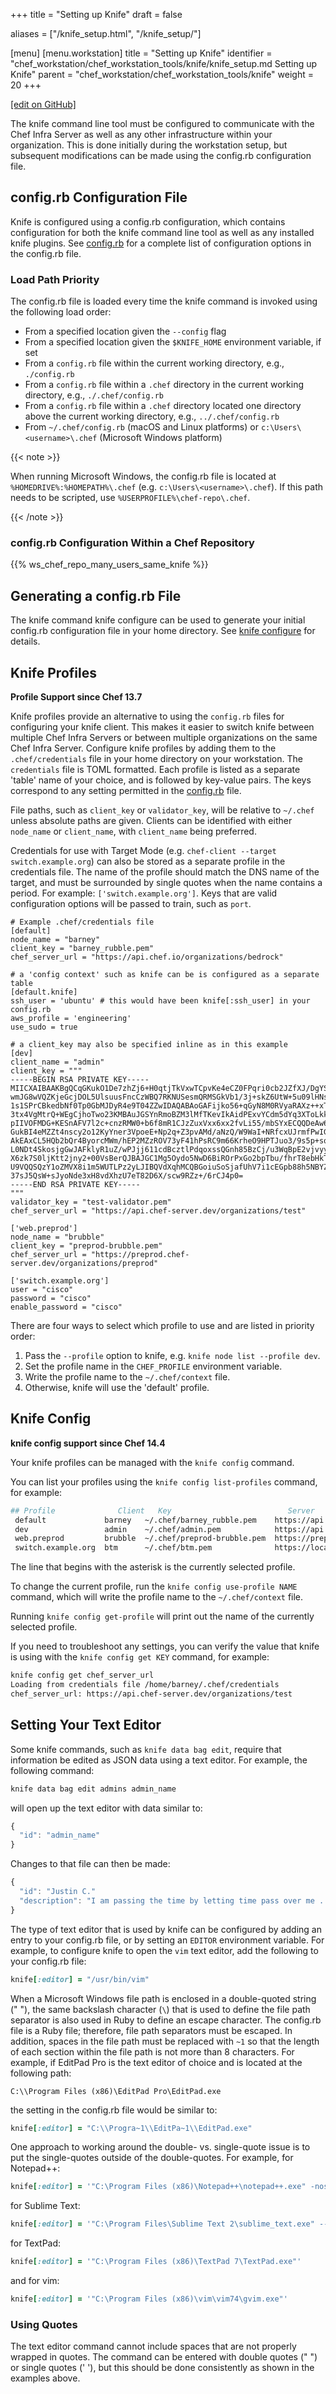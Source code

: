 +++
title = "Setting up Knife"
draft = false

aliases = ["/knife_setup.html", "/knife_setup/"]

[menu]
  [menu.workstation]
    title = "Setting up Knife"
    identifier = "chef_workstation/chef_workstation_tools/knife/knife_setup.md Setting up Knife"
    parent = "chef_workstation/chef_workstation_tools/knife"
    weight = 20
+++

[\[edit on GitHub\]](https://github.com/chef/chef-workstation/blob/master/www/content/workstation/knife_setup.md)

The knife command line tool must be configured to communicate with the
Chef Infra Server as well as any other infrastructure within your
organization. This is done initially during the workstation setup, but
subsequent modifications can be made using the config.rb configuration
file.

## config.rb Configuration File

Knife is configured using a config.rb configuration, which contains
configuration for both the knife command line tool as well as any
installed knife plugins. See [config.rb](/workstation/config_rb/) for a complete
list of configuration options in the config.rb file.

### Load Path Priority

The config.rb file is loaded every time the knife command is invoked
using the following load order:

-   From a specified location given the `--config` flag
-   From a specified location given the `$KNIFE_HOME` environment
    variable, if set
-   From a `config.rb` file within the current working directory, e.g.,
    `./config.rb`
-   From a `config.rb` file within a `.chef` directory in the current
    working directory, e.g., `./.chef/config.rb`
-   From a `config.rb` file within a `.chef` directory located one
    directory above the current working directory, e.g.,
    `../.chef/config.rb`
-   From `~/.chef/config.rb` (macOS and Linux platforms) or
    `c:\Users\<username>\.chef` (Microsoft Windows platform)

{{< note >}}

When running Microsoft Windows, the config.rb file is located at
`%HOMEDRIVE%:%HOMEPATH%\.chef` (e.g. `c:\Users\<username>\.chef`). If
this path needs to be scripted, use `%USERPROFILE%\chef-repo\.chef`.

{{< /note >}}

### config.rb Configuration Within a Chef Repository

{{% ws_chef_repo_many_users_same_knife %}}

## Generating a config.rb File

The knife command <span class="title-ref">knife configure</span> can be
used to generate your initial config.rb configuration file in your home
directory. See [knife configure](/workstation/knife_configure/) for details.

## Knife Profiles

**Profile Support since Chef 13.7**

Knife profiles provide an alternative to using the `config.rb` files for
configuring your knife client. This makes it easier to switch knife
between multiple Chef Infra Servers or between multiple organizations on
the same Chef Infra Server. Configure knife profiles by adding them to
the `.chef/credentials` file in your home directory on your workstation.
The `credentials` file is TOML formatted. Each profile is listed as a
separate 'table' name of your choice, and is followed by key-value
pairs. The keys correspond to any setting permitted in the
[config.rb](/workstation/config_rb/) file.

File paths, such as `client_key` or `validator_key`, will be relative to
`~/.chef` unless absolute paths are given. Clients can be identified
with either `node_name` or `client_name`, with `client_name` being
preferred.

Credentials for use with Target Mode (e.g.
`chef-client --target switch.example.org`) can also be stored as a
separate profile in the credentials file. The name of the profile should
match the DNS name of the target, and must be surrounded by single
quotes when the name contains a period. For example:
`['switch.example.org']`. Keys that are valid configuration options will
be passed to train, such as `port`.

``` none
# Example .chef/credentials file
[default]
node_name = "barney"
client_key = "barney_rubble.pem"
chef_server_url = "https://api.chef.io/organizations/bedrock"

# a 'config context' such as knife can be is configured as a separate table
[default.knife]
ssh_user = 'ubuntu' # this would have been knife[:ssh_user] in your config.rb
aws_profile = 'engineering'
use_sudo = true

# a client_key may also be specified inline as in this example
[dev]
client_name = "admin"
client_key = """
-----BEGIN RSA PRIVATE KEY-----
MIICXAIBAAKBgQCqGKukO1De7zhZj6+H0qtjTkVxwTCpvKe4eCZ0FPqri0cb2JZfXJ/DgYSF6vUp
wmJG8wVQZKjeGcjDOL5UlsuusFncCzWBQ7RKNUSesmQRMSGkVb1/3j+skZ6UtW+5u09lHNsj6tQ5
1s1SPrCBkedbNf0Tp0GbMJDyR4e9T04ZZwIDAQABAoGAFijko56+qGyN8M0RVyaRAXz++xTqHBLh
3tx4VgMtrQ+WEgCjhoTwo23KMBAuJGSYnRmoBZM3lMfTKevIkAidPExvYCdm5dYq3XToLkkLv5L2
pIIVOFMDG+KESnAFV7l2c+cnzRMW0+b6f8mR1CJzZuxVxx6xx2fvLi55/mbSYxECQQDeAw6fiIQX
GukBI4eMZZt4nscy2o12KyYner3VpoeE+Np2q+Z3pvAMd/aNzQ/W9WaI+NRfcxUJrmfPwIGm63il
AkEAxCL5HQb2bQr4ByorcMWm/hEP2MZzROV73yF41hPsRC9m66KrheO9HPTJuo3/9s5p+sqGxOlF
L0NDt4SkosjgGwJAFklyR1uZ/wPJjj611cdBcztlPdqoxssQGnh85BzCj/u3WqBpE2vjvyyvyI5k
X6zk7S0ljKtt2jny2+00VsBerQJBAJGC1Mg5Oydo5NwD6BiROrPxGo2bpTbu/fhrT8ebHkTz2epl
U9VQQSQzY1oZMVX8i1m5WUTLPz2yLJIBQVdXqhMCQBGoiuSoSjafUhV7i1cEGpb88h5NBYZzWXGZ
37sJ5QsW+sJyoNde3xH8vdXhzU7eT82D6X/scw9RZz+/6rCJ4p0=
-----END RSA PRIVATE KEY-----
"""
validator_key = "test-validator.pem"
chef_server_url = "https://api.chef-server.dev/organizations/test"

['web.preprod']
node_name = "brubble"
client_key = "preprod-brubble.pem"
chef_server_url = "https://preprod.chef-server.dev/organizations/preprod"

['switch.example.org']
user = "cisco"
password = "cisco"
enable_password = "cisco"
```

There are four ways to select which profile to use and are listed in
priority order:

1.  Pass the `--profile` option to knife, e.g.
    `knife node list --profile dev`.
2.  Set the profile name in the `CHEF_PROFILE` environment variable.
3.  Write the profile name to the `~/.chef/context` file.
4.  Otherwise, knife will use the 'default' profile.

## Knife Config

**knife config support since Chef 14.4**

Your knife profiles can be managed with the `knife config` command.

You can list your profiles using the `knife config list-profiles`
command, for example:

``` bash
## Profile              Client   Key                          Server
 default             barney   ~/.chef/barney_rubble.pem    https://api.chef.io/organizations/bedrock
 dev                 admin    ~/.chef/admin.pem            https://api.chef-server.dev/organizations/test
 web.preprod         brubble  ~/.chef/preprod-brubble.pem  https://preprod.chef-server.dev/organizations/preprod
 switch.example.org  btm      ~/.chef/btm.pem              https://localhost:443
```

The line that begins with the asterisk is the currently selected
profile.

To change the current profile, run the `knife config use-profile NAME`
command, which will write the profile name to the `~/.chef/context`
file.

Running `knife config get-profile` will print out the name of the
currently selected profile.

If you need to troubleshoot any settings, you can verify the value that
knife is using with the `knife config get KEY` command, for example:

``` bash
knife config get chef_server_url
Loading from credentials file /home/barney/.chef/credentials
chef_server_url: https://api.chef-server.dev/organizations/test
```

## Setting Your Text Editor

Some knife commands, such as `knife data bag edit`, require that
information be edited as JSON data using a text editor. For example, the
following command:

``` bash
knife data bag edit admins admin_name
```

will open up the text editor with data similar to:

``` javascript
{
  "id": "admin_name"
}
```

Changes to that file can then be made:

``` javascript
{
  "id": "Justin C."
  "description": "I am passing the time by letting time pass over me ..."
}
```

The type of text editor that is used by knife can be configured by
adding an entry to your config.rb file, or by setting an `EDITOR`
environment variable. For example, to configure knife to open the `vim`
text editor, add the following to your config.rb file:

``` ruby
knife[:editor] = "/usr/bin/vim"
```

When a Microsoft Windows file path is enclosed in a double-quoted string
(" "), the same backslash character (`\`) that is used to define the
file path separator is also used in Ruby to define an escape character.
The config.rb file is a Ruby file; therefore, file path separators must
be escaped. In addition, spaces in the file path must be replaced with
`~1` so that the length of each section within the file path is not more
than 8 characters. For example, if EditPad Pro is the text editor of
choice and is located at the following path:

    C:\\Program Files (x86)\EditPad Pro\EditPad.exe

the setting in the config.rb file would be similar to:

``` ruby
knife[:editor] = "C:\\Progra~1\\EditPa~1\\EditPad.exe"
```

One approach to working around the double- vs. single-quote issue is to
put the single-quotes outside of the double-quotes. For example, for
Notepad++:

``` ruby
knife[:editor] = '"C:\Program Files (x86)\Notepad++\notepad++.exe" -nosession -multiInst'
```

for Sublime Text:

``` ruby
knife[:editor] = '"C:\Program Files\Sublime Text 2\sublime_text.exe" --wait'
```

for TextPad:

``` ruby
knife[:editor] = '"C:\Program Files (x86)\TextPad 7\TextPad.exe"'
```

and for vim:

``` ruby
knife[:editor] = '"C:\Program Files (x86)\vim\vim74\gvim.exe"'
```

### Using Quotes

The text editor command cannot include spaces that are not properly
wrapped in quotes. The command can be entered with double quotes (" ")
or single quotes (' '), but this should be done consistently as shown in
the examples above.
